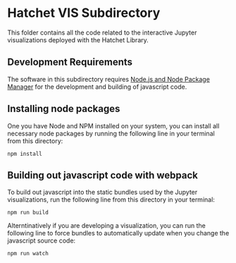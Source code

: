 # Hatchet VIS Subdirectory

This folder contains all the code related to the interactive Jupyter visualizations deployed with the Hatchet Library.

## Development Requirements

The software in this subdirectory requires [Node.js and Node Package Manager](https://nodejs.org/en/download/) for the development and building of javascript code.

## Installing node packages

One you have Node and NPM installed on your system, you can install all necessary node packages by running the following line in your terminal from this directory:

```
npm install
```

## Building out javascript code with webpack

To build out javascript into the static bundles used by the Jupyter visualizations, run the following line from this directory in your terminal:

```
npm run build
```

Alterntinatively if you are developing a visualization, you can run the following line to force bundles to automatically update when you change the javascript source code:

```
npm run watch
```